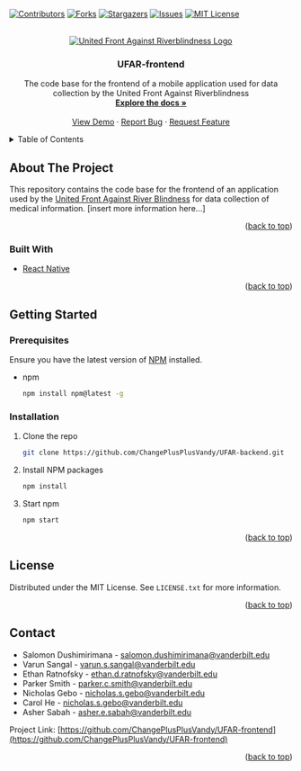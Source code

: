 <div id="top"></div>

<!-- PROJECT SHIELDS -->
<!--
*** I'm using markdown "reference style" links for readability.
*** Reference links are enclosed in brackets [ ] instead of parentheses ( ).
*** See the bottom of this document for the declaration of the reference variables
*** for contributors-url, forks-url, etc. This is an optional, concise syntax you may use.
*** https://www.markdownguide.org/basic-syntax/#reference-style-links
-->
[![Contributors][contributors-shield]][contributors-url]
[![Forks][forks-shield]][forks-url]
[![Stargazers][stars-shield]][stars-url]
[![Issues][issues-shield]][issues-url]
[![MIT License][license-shield]][license-url]



<!-- PROJECT LOGO -->
<br />
<div align="center">
  <a href="https://github.com/ChangePlusPlusVandy/UFAR-backend">
    <img src="https://static1.squarespace.com/static/547b7628e4b019f892a688ae/t/54d3e035e4b03a40912e6632/1636764182369/" alt="United Front Against Riverblindness Logo">
  </a>

<h3 align="center">UFAR-frontend</h3>

  <p align="center">
    The code base for the frontend of a mobile application used for data collection by the United Front Against Riverblindness
    <br />
    <a href="https://github.com/ChangePlusPlusVandy/UFAR-backend"><strong>Explore the docs »</strong></a>
    <br />
    <br />
    <a href="https://github.com/ChangePlusPlusVandy/UFAR-backend">View Demo</a>
    ·
    <a href="https://github.com/ChangePlusPlusVandy/UFAR-backend/issues">Report Bug</a>
    ·
    <a href="https://github.com/ChangePlusPlusVandy/UFAR-backend/issues">Request Feature</a>
  </p>
</div>



<!-- TABLE OF CONTENTS -->
<details>
  <summary>Table of Contents</summary>
  <ol>
    <li>
      <a href="#about-the-project">About The Project</a>
      <ul>
        <li><a href="#built-with">Built With</a></li>
      </ul>
    </li>
    <li>
      <a href="#getting-started">Getting Started</a>
      <ul>
        <li><a href="#prerequisites">Prerequisites</a></li>
        <li><a href="#installation">Installation</a></li>
      </ul>
    </li>
    <li><a href="#license">License</a></li>
    <li><a href="#contact">Contact</a></li>
  </ol>
</details>



<!-- ABOUT THE PROJECT -->
## About The Project

This repository contains the code base for the frontend of an application used by the [United Front Against River Blindness](https://www.riverblindness.org/) for data collection of medical information.
[insert more information here...]

<p align="right">(<a href="#top">back to top</a>)</p>



### Built With

* [React Native](https://reactnative.dev/)

<p align="right">(<a href="#top">back to top</a>)</p>



<!-- GETTING STARTED -->
## Getting Started
### Prerequisites

Ensure you have the latest version of [NPM](https://www.npmjs.com/) installed.
* npm
  ```sh
  npm install npm@latest -g
  ```

### Installation

1. Clone the repo
   ```sh
   git clone https://github.com/ChangePlusPlusVandy/UFAR-backend.git
   ```
2. Install NPM packages
   ```sh
   npm install
   ```
3. Start npm
   ```sh
   npm start
   ```

<p align="right">(<a href="#top">back to top</a>)</p>



<!-- LICENSE -->
## License

Distributed under the MIT License. See `LICENSE.txt` for more information.

<p align="right">(<a href="#top">back to top</a>)</p>



<!-- CONTACT -->
## Contact

* Salomon Dushimirimana - salomon.dushimirimana@vanderbilt.edu
* Varun Sangal - varun.s.sangal@vanderbilt.edu
* Ethan Ratnofsky - ethan.d.ratnofsky@vanderbilt.edu
* Parker Smith - parker.c.smith@vanderbilt.edu
* Nicholas Gebo - nicholas.s.gebo@vanderbilt.edu
* Carol He - nicholas.s.gebo@vanderbilt.edu
* Asher Sabah - asher.e.sabah@vanderbilt.edu

Project Link: [https://github.com/ChangePlusPlusVandy/UFAR-frontend](https://github.com/ChangePlusPlusVandy/UFAR-frontend)

<p align="right">(<a href="#top">back to top</a>)</p>



<!-- MARKDOWN LINKS & IMAGES -->
<!-- https://www.markdownguide.org/basic-syntax/#reference-style-links -->
[contributors-shield]: https://img.shields.io/github/contributors/ChangePlusPlusVandy/UFAR-frontend.svg?style=for-the-badge
[contributors-url]: https://github.com/ChangePlusPlusVandy/UFAR-frontend/graphs/contributors
[forks-shield]: https://img.shields.io/github/forks/ChangePlusPlusVandy/UFAR-frontend.svg?style=for-the-badge
[forks-url]: https://github.com/ChangePlusPlusVandy/UFAR-frontend/network/members
[stars-shield]: https://img.shields.io/github/stars/ChangePlusPlusVandy/UFAR-frontend.svg?style=for-the-badge
[stars-url]: https://github.com/ChangePlusPlusVandy/UFAR-frontend/stargazers
[issues-shield]: https://img.shields.io/github/issues/ChangePlusPlusVandy/UFAR-frontend.svg?style=for-the-badge
[issues-url]: https://github.com/ChangePlusPlusVandy/UFAR-frontend/issues
[license-shield]: https://img.shields.io/github/license/ChangePlusPlusVandy/UFAR-frontend.svg?style=for-the-badge
[license-url]: https://github.com/ChangePlusPlusVandy/UFAR-frontend/blob/master/LICENSE.txt
[product-screenshot]: images/screenshot.png
